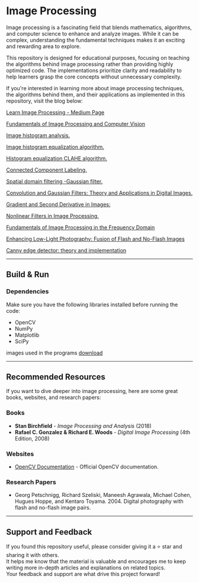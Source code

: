 # Image Processing

Image processing is a fascinating field that blends mathematics, algorithms, and computer science to enhance and analyze images. While it can be complex, understanding the fundamental techniques makes it an exciting and rewarding area to explore.

This repository is designed for educational purposes, focusing on teaching the algorithms behind image processing rather than providing highly optimized code. The implementations prioritize clarity and readability to help learners grasp the core concepts without unnecessary complexity. 

If you're interested in learning more about image processing techniques, the algorithms behind them, and their applications as implemented in this repository, visit the blog below:

[Learn Image Processing - Medium Page](https://medium.com/@fjzavala/list/image-processing-ae410f2c03c1)

[Fundamentals of Image Processing and Computer Vision](https://medium.com/@fjzavala/fundamentals-of-image-processing-and-computer-vision-6ba4bc8cc4b4)

[Image histogram analysis.](https://medium.com/@fjzavala/image-histogram-analysis-e2f65635309d)

[Image histogram equalization algorithm.](https://medium.com/@fjzavala/image-histogram-equalization-algorithm-f9be303b04be)

[Histogram equalization CLAHE algorithm.](https://medium.com/@fjzavala/histogram-equalization-clahe-algorithm-8841d402fc76)

[Connected Component Labeling.](https://medium.com/@fjzavala/connected-component-labeling-9bfa464acf01)

[Spatial domain filtering -Gaussian filter.](https://medium.com/@fjzavala/spatial-domain-filtering-gaussian-filter-188c38fef22e)

[Convolution and Gaussian Filters: Theory and Applications in Digital Images.](https://medium.com/@fjzavala/gradient-and-second-derivative-in-images-fundamentals-and-efficient-applications-46832da5c75f)

[Gradient and Second Derivative in Images: ](https://medium.com/imagecraft/gradient-and-second-derivative-in-images-fundamentals-and-efficient-applications-46832da5c75f)

[Nonlinear Filters in Image Processing.](https://medium.com/imagecraft/nonlinear-filters-in-image-processing-18bb01720983)

[Fundamentals of Image Processing in the Frequency Domain](https://medium.com/imagecraft/fundamentals-of-image-processing-in-the-frequency-domain-ce9ec830181d)

[Enhancing Low-Light Photography: Fusion of Flash and No-Flash Images](https://medium.com/imagecraft/enhancing-low-light-photography-fusion-of-flash-and-no-flash-images-234128c6bc86)

[Canny edge detector: theory and implementation](https://medium.com/imagecraft/canny-edge-detector-theory-and-implementation-ffd31cd28e73)

---

## Build & Run

### Dependencies

Make sure you have the following libraries installed before running the code:

- OpenCV  
- NumPy  
- Matplotlib  
- SciPy  

images used in the programs [download](https://drive.google.com/drive/folders/1eWQGiG_y4u8-NLaaAkNftM8et6uiyP7E?usp=sharing)

---

## Recommended Resources  

If you want to dive deeper into image processing, here are some great books, websites, and research papers:  

### Books  
- **Stan Birchfield** - *Image Processing and Analysis* (2018)  
- **Rafael C. Gonzalez & Richard E. Woods** - *Digital Image Processing* (4th Edition, 2008)  


### Websites  
- [OpenCV Documentation](https://docs.opencv.org/) - Official OpenCV documentation.  


### Research Papers  
- Georg Petschnigg, Richard Szeliski, Maneesh Agrawala, Michael Cohen, Hugues Hoppe, and Kentaro Toyama. 2004. Digital photography with flash and no-flash image pairs.

---

## Support and Feedback  
If you found this repository useful, please consider giving it a ⭐ star and sharing it with others.  
It helps me know that the material is valuable and encourages me to keep writing more in-depth articles and explanations on related topics.  
Your feedback and support are what drive this project forward!
